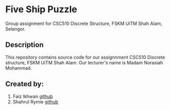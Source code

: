 # Five Ship Puzzle
Group assignment for CSC510 Discrete Structure, FSKM UiTM Shah Alam, Selangor.

## Description 
This repository contains source code for our assignnment 
CSC510 Discrete structure, FSKM UiTM Shah Alam. Our lecturer's name 
is Madam Norasiah Mohammad.

## Created by:
1.	Faiz Ikhwan [github](https://github.com/FaizIkhwan)
2.	Shahrul Rymie [github](https://github.com/shahrymie)
